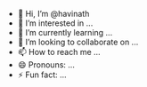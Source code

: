 - 👋 Hi, I’m @havinath
- 👀 I’m interested in ...
- 🌱 I’m currently learning ...
- 💞️ I’m looking to collaborate on ...
- 📫 How to reach me ...
- 😄 Pronouns: ...
- ⚡ Fun fact: ...

<!---
havinath/havinath is a ✨ special ✨ repository because its `README.md` (this file) appears on your GitHub profile.
You can click the Preview link to take a look at your changes.
--->
